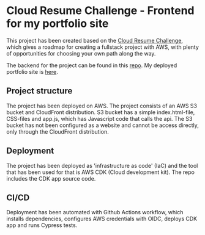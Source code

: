 # Cloud Resume Challenge - Frontend for my portfolio site

This project has been created based on the [Cloud Resume Challenge](https://cloudresumechallenge.dev/), which gives a roadmap for creating a fullstack project with AWS, with plenty of opportunities for choosing your own path along the way.

The backend for the project can be found in this [repo](https://github.com/mariberg/portfolio_backend). My deployed portfolio site is [here](https://marikabergman.com).


## Project structure

The project has been deployed on AWS. The project consists of an AWS S3 bucket and CloudFront distribution. S3 bucket has a simple index.html-file, CSS-files and app.js, which has Javascript code that calls the api. The S3 bucket has not been configured as a website and cannot be access directly, only through the CloudFront distribution. 

## Deployment

The project has been deployed as 'infrastructure as code' (IaC) and the tool that has been used for that is AWS CDK (Cloud development kit). The repo includes the CDK app source code. 


## CI/CD

Deployment has been automated with Github Actions workflow, which installs dependencies, configures AWS credentials with OIDC, deploys CDK app and runs Cypress tests.
